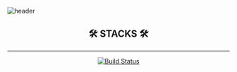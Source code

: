 ![header](https://capsule-render.vercel.app/api?type=waving&color=00AFFF&height=200&text=I'm%GyuYeong!&fontSize=120&fontColor=f4ffff)

<div align="center">

## 🛠 STACKS 🛠 
* * *
[![Build Status](https://travis-ci.org/joemccann/dillinger.svg?branch=master)](https://travis-ci.org/joemccann/dillinger)

  
<div align="center">
